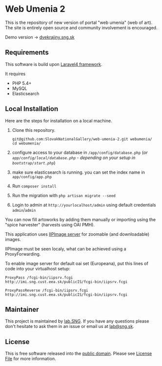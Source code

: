 # Web Umenia 2

This is the repository of new version of portal "web umenia" (web of art). The site is entirely open source and community involvement is encouraged.

Demo version -> [dvekrajiny.sng.sk](http://dvekrajiny.sng.sk)


## Requirements

This software is build upon [Laravel4 framework](http://laravel.com/).

It requires
* PHP 5.4+
* MySQL
* Elasticsearch


## Local Installation

Here are the steps for installation on a local machine.

1. Clone this repository.

    ```
    git@github.com:SlovakNationalGallery/web-umenia-2.git webumenia/
    cd webumenia/
    ```

2. configure access to your database in `/app/config/database.php` (*or `app/config/local/database.php` - depending on your setup in `bootstrap/start.php`*)
3. make sure elasticsearch is running. you can set the index name in `app/config/app.php`
3. Run `composer install`
5. Run the migration with `php artisan migrate --seed` 
6. Login to admin at `http://yourlocalhost/admin` using default credentials `admin`/`admin`

You can now fill artoworks by adding them manually or importing using the "spice harvester" (harvests using OAI PMH).

This application uses [IIPImage server](http://iipimage.sourceforge.net/) for zoomable (and downloadable) images.

IIPImage must be seen localy, what can be achieved using a ProxyForwarding.

To enable image server for default oai set (Europeana), put this lines of code into your virtualhost setup:

```
ProxyPass /fcgi-bin/iipsrv.fcgi http://imi.sng.cust.eea.sk/publicIS/fcgi-bin/iipsrv.fcgi

ProxyPassReverse /fcgi-bin/iipsrv.fcgi http://imi.sng.cust.eea.sk/publicIS/fcgi-bin/iipsrv.fcgi
```


## Maintainer

This project is maintained by [lab.SNG](http://lab.sng.sk). If you have any questions please don't hesitate to ask them in an issue or email us at [lab@sng.sk](mailto:lab@sng.sk).


## License

This is free software released into the [public domain](http://unlicense.org/). Please see [License File](LICENSE) for more information.